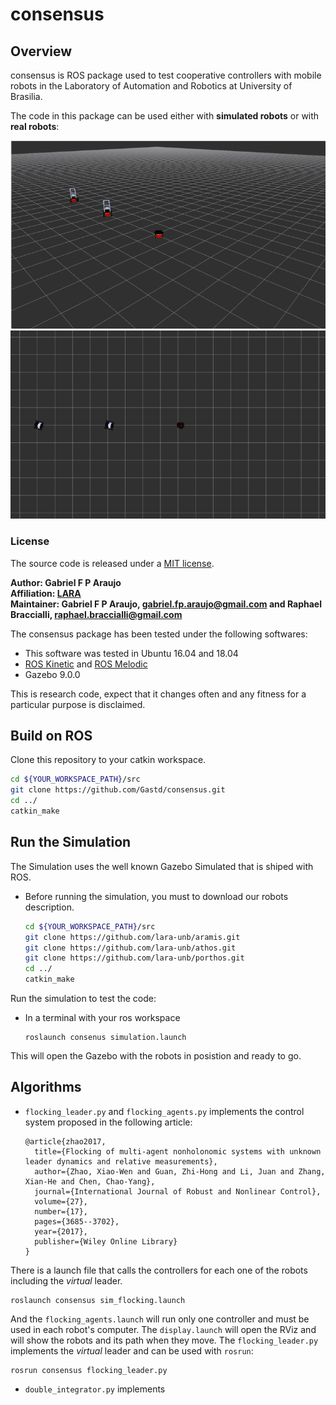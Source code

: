 # consensus

## Overview

consensus is ROS package used to test cooperative controllers with mobile robots in the Laboratory of Automation and Robotics at University of Brasilia.

The code in this package can be used either with **simulated robots** or with **real robots**:

![gif1](docs/gif1.gif)  ![gif2](docs/gif2.gif)

### License

The source code is released under a [MIT license](LICENSE).

**Author: Gabriel F P Araujo<br />
Affiliation: [LARA](https://lara.unb.br/)<br />
Maintainer: Gabriel F P Araujo, gabriel.fp.araujo@gmail.com and Raphael Braccialli, raphael.braccialli@gmail.com**

The consensus package has been tested under the following softwares:

* This software was tested in Ubuntu 16.04 and 18.04
* [ROS Kinetic](https://wiki.ros.org/kinetic/Installation/Ubuntu) and [ROS Melodic](https://wiki.ros.org/melodic/Installation/Ubuntu)
* Gazebo 9.0.0

 This is research code, expect that it changes often and any fitness for a particular purpose is disclaimed.

<!-- [![Build Status](http://rsl-ci.ethz.ch/buildStatus/icon?job=ros_best_practices)](http://rsl-ci.ethz.ch/job/ros_best_practices/) -->


<!-- ![Example image](doc/example.jpg) -->

## Build on ROS

Clone this repository to your catkin workspace.

```bash
cd ${YOUR_WORKSPACE_PATH}/src
git clone https://github.com/Gastd/consensus.git
cd ../
catkin_make
```


## Run the Simulation
The Simulation uses the well known Gazebo Simulated that is shiped with ROS. 

* Before running the simulation, you must to download our robots description.

    ```bash
    cd ${YOUR_WORKSPACE_PATH}/src
    git clone https://github.com/lara-unb/aramis.git
    git clone https://github.com/lara-unb/athos.git
    git clone https://github.com/lara-unb/porthos.git
    cd ../
    catkin_make
    ```

Run the simulation to test the code:

* In a terminal with your ros workspace
    ```
    roslaunch consenus simulation.launch
    ```

This will open the Gazebo with the robots in posistion and ready to go.


## Algorithms
* `flocking_leader.py` and `flocking_agents.py` implements the control system proposed in the following article:

    ```
    @article{zhao2017,
      title={Flocking of multi-agent nonholonomic systems with unknown leader dynamics and relative measurements},
      author={Zhao, Xiao-Wen and Guan, Zhi-Hong and Li, Juan and Zhang, Xian-He and Chen, Chao-Yang},
      journal={International Journal of Robust and Nonlinear Control},
      volume={27},
      number={17},
      pages={3685--3702},
      year={2017},
      publisher={Wiley Online Library}
    }
    ```

There is a launch file that calls the controllers for each one of the robots including the _virtual_ leader.
    
    roslaunch consensus sim_flocking.launch


And the `flocking_agents.launch` will run only one controller and must be used in each robot's computer.
The `display.launch` will open the RViz and will show the robots and its path when they move.
The `flocking_leader.py` implements the _virtual_ leader and can be used with `rosrun`:

    rosrun consensus flocking_leader.py


* `double_integrator.py` implements

<!-- ## Disclaimer

This code is used in research, have a good time! -->

<!-- # Package Name

## Overview

This is a template: replace, remove, and add where required. Describe here what this package does and what it's meant for in a few sentences.

**Keywords:** example, package, template

### License

The source code is released under a [BSD 3-Clause license](ros_package_template/LICENSE).

**Author: Péter Fankhauser<br />
Affiliation: [ANYbotics](https://www.anybotics.com/)<br />
Maintainer: Péter Fankhauser, pfankhauser@anybotics.com**

The PACKAGE NAME package has been tested under [ROS] Indigo and Ubuntu 14.04. This is research code, expect that it changes often and any fitness for a particular purpose is disclaimed.

[![Build Status](http://rsl-ci.ethz.ch/buildStatus/icon?job=ros_best_practices)](http://rsl-ci.ethz.ch/job/ros_best_practices/)


![Example image](doc/example.jpg)


### Publications

If you use this work in an academic context, please cite the following publication(s):

* P. Fankhauser, M. Bloesch, C. Gehring, M. Hutter, and R. Siegwart: **PAPER TITLE**. IEEE/RSJ International Conference on Intelligent Robots and Systems (IROS), 2015. ([PDF](http://dx.doi.org/10.3929/ethz-a-010173654))

        @inproceedings{Fankhauser2015,
            author = {Fankhauser, P\'{e}ter and Hutter, Marco},
            booktitle = {IEEE/RSJ International Conference on Intelligent Robots and Systems (IROS)},
            title = {{PAPER TITLE}},
            publisher = {IEEE},
            year = {2015}
        }


## Installation

### Installation from Packages

To install all packages from the this repository as Debian packages use

    sudo apt-get install ros-indigo-...

### Building from Source

#### Dependencies

- [Robot Operating System (ROS)](http://wiki.ros.org) (middleware for robotics),
- [Eigen] (linear algebra library)

    sudo apt-get install libeigen3-dev


#### Building

To build from source, clone the latest version from this repository into your catkin workspace and compile the package using

  cd catkin_workspace/src
  git clone https://github.com/ethz-asl/ros_package_template.git
  cd ../
  catkin_make


### Unit Tests

Run the unit tests with

  catkin_make run_tests_ros_package_template


## Usage

Describe the quickest way to run this software, for example:

Run the main node with

  roslaunch ros_package_template ros_package_template.launch

## Config files

Config file folder/set 1

* **config_file_1.yaml** Shortly explain the content of this config file

Config file folder/set 2

* **...**

## Launch files

* **launch_file_1.launch:** shortly explain what is launched (e.g standard simulation, simulation with gdb,...)

     Argument set 1

     - **`argument_1`** Short description (e.g. as commented in launch file). Default: `default_value`.

    Argument set 2

    - **`...`**

* **...**

## Nodes

### ros_package_template

Reads temperature measurements and computed the average.


#### Subscribed Topics

* **`/temperature`** ([sensor_msgs/Temperature])

  The temperature measurements from which the average is computed.


#### Published Topics

...


#### Services

* **`get_average`** ([std_srvs/Trigger])

  Returns information about the current average. For example, you can trigger the computation from the console with

    rosservice call /ros_package_template/get_average


#### Parameters

* **`subscriber_topic`** (string, default: "/temperature")

  The name of the input topic.

* **`cache_size`** (int, default: 200, min: 0, max: 1000)

  The size of the cache.


### NODE_B_NAME

...


## Bugs & Feature Requests

Please report bugs and request features using the [Issue Tracker](https://github.com/ethz-asl/ros_best_practices/issues).


[ROS]: http://www.ros.org
[rviz]: http://wiki.ros.org/rviz
[Eigen]: http://eigen.tuxfamily.org
[std_srvs/Trigger]: http://docs.ros.org/api/std_srvs/html/srv/Trigger.html
[sensor_msgs/Temperature]: http://docs.ros.org/api/sensor_msgs/html/msg/Temperature.html
 -->
